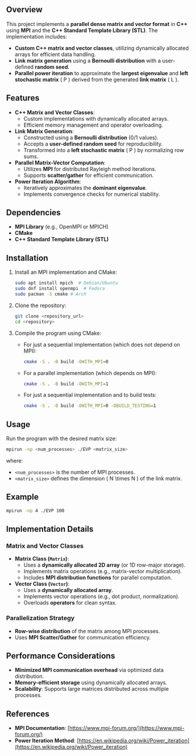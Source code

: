 ## **Overview**  
This project implements a **parallel dense matrix and vector format** in **C++** using **MPI** and the **C++ Standard Template Library (STL)**. The implementation includes:  
- **Custom C++ matrix and vector classes**, utilizing dynamically allocated arrays for efficient data handling.  
- **Link matrix generation** using a **Bernoulli distribution** with a user-defined **random seed**.  
- **Parallel power iteration** to approximate the **largest eigenvalue** and **left stochastic matrix** \( P \) derived from the generated **link matrix** \( L \).  

## **Features**  
- **C++ Matrix and Vector Classes**:  
  - Custom implementations with dynamically allocated arrays.  
  - Efficient memory management and operator overloading.  
- **Link Matrix Generation**:  
  - Constructed using a **Bernoulli distribution** (0/1 values).  
  - Accepts a **user-defined random seed** for reproducibility.  
  - Transformed into a **left stochastic matrix** \( P \) by normalizing row sums.  
- **Parallel Matrix-Vector Computation**:  
  - Utilizes **MPI** for distributed Rayleigh method iterations.  
  - Supports **scatter/gather** for efficient communication.  
- **Power Iteration Algorithm**:  
  - Iteratively approximates the **dominant eigenvalue**.
  - Implements convergence checks for numerical stability.  

## **Dependencies**  
- **MPI Library** (e.g., OpenMPI or MPICH)  
- **CMake**
- **C++ Standard Template Library (STL)**  

## **Installation**  
1. Install an MPI implementation and CMake:  
   ```sh
   sudo apt install mpich  # Debian/Ubuntu  
   sudo dnf install openmpi  # Fedora 
   sudo pacman -S cmake # Arch 
   ```  
2. Clone the repository:  
   ```sh
   git clone <repository_url>
   cd <repository>
   ```  
3. Compile the program using CMake:
    
    - For just a sequential implementation (which does not depend on MPI): 
        ```sh
        cmake -S . -B build -DWITH_MPI=0 
        ```  

    - For a parallel implementation (which depends on MPI): 
        ```sh
        cmake -S . -B build -DWITH_MPI=1 
        ```  

    - For just a sequential implementation and to build tests: 
        ```sh
        cmake -S . -B build -DWITH_MPI=0 -DBUILD_TESTING=1
        ```  
## **Usage**  
Run the program with the desired matrix size:  
```sh
mpirun -np <num_processes> ./EVP <matrix_size>
```
where:  
- `<num_processes>` is the number of MPI processes.  
- `<matrix_size>` defines the dimension \( N \times N \) of the link matrix.  

## **Example**  
```sh
mpirun -np 4 ./EVP 100
```  

## **Implementation Details**  

### **Matrix and Vector Classes**  
- **Matrix Class (`Matrix`)**:  
  - Uses a **dynamically allocated 2D array** (or 1D row-major storage).  
  - Implements matrix operations (e.g., matrix-vector multiplication).  
  - Includes **MPI distribution functions** for parallel computation.  
- **Vector Class (`Vector`)**:  
  - Uses a **dynamically allocated array**.  
  - Implements vector operations (e.g., dot product, normalization).  
  - Overloads **operators** for clean syntax.  

### **Parallelization Strategy**  
- **Row-wise distribution** of the matrix among MPI processes.  
- Uses **MPI Scatter/Gather** for communication efficiency.  

## **Performance Considerations**  
- **Minimized MPI communication overhead** via optimized data distribution.  
- **Memory-efficient storage** using dynamically allocated arrays.  
- **Scalability**: Supports large matrices distributed across multiple processes.  

## **References**  
- **MPI Documentation**: [https://www.mpi-forum.org/](https://www.mpi-forum.org/)  
- **Power Iteration Method**: [https://en.wikipedia.org/wiki/Power_iteration](https://en.wikipedia.org/wiki/Power_iteration)  
